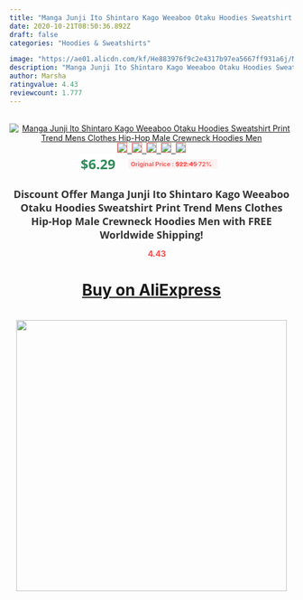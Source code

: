 ```yaml
---
title: "Manga Junji Ito Shintaro Kago Weeaboo Otaku Hoodies Sweatshirt Print Trend Mens Clothes Hip-Hop Male Crewneck Hoodies Men"
date: 2020-10-21T08:50:36.892Z
draft: false
categories: "Hoodies & Sweatshirts"

image: "https://ae01.alicdn.com/kf/He883976f9c2e4317b97ea5667ff931a6j/Manga-Junji-Ito-Shintaro-Kago-Weeaboo-Otaku-Hoodies-Sweatshirt-Print-Trend-Mens-Clothes-Hip-Hop-Male.jpg"
description: "Manga Junji Ito Shintaro Kago Weeaboo Otaku Hoodies Sweatshirt Print Trend Mens Clothes Hip-Hop Male Crewneck Hoodies Men"
author: Marsha
ratingvalue: 4.43
reviewcount: 1.777
---
```

<br>
<div style="text-align: center;">
<a href="https://s.click.aliexpress.com/e/_9AVqk9" target="_blank" rel="nofollow noopener noreferrer"><img alt="Manga Junji Ito Shintaro Kago Weeaboo Otaku Hoodies Sweatshirt Print Trend Mens Clothes Hip-Hop Male Crewneck Hoodies Men" class="magnifier-image" src="https://ae01.alicdn.com/kf/He883976f9c2e4317b97ea5667ff931a6j/Manga-Junji-Ito-Shintaro-Kago-Weeaboo-Otaku-Hoodies-Sweatshirt-Print-Trend-Mens-Clothes-Hip-Hop-Male.jpg_640x640.jpg">
<br>
<img style="border:1px solid salmon" src="https://ae01.alicdn.com/kf/He883976f9c2e4317b97ea5667ff931a6j/Manga-Junji-Ito-Shintaro-Kago-Weeaboo-Otaku-Hoodies-Sweatshirt-Print-Trend-Mens-Clothes-Hip-Hop-Male.jpg_120x120.jpg">&nbsp;&nbsp;<img style="border:1px solid salmon" src="https://ae01.alicdn.com/kf/Hd21b841d01d241baad1af3c041f7de7aQ/Manga-Junji-Ito-Shintaro-Kago-Weeaboo-Otaku-Hoodies-Sweatshirt-Print-Trend-Mens-Clothes-Hip-Hop-Male.jpg_120x120.jpg">&nbsp;&nbsp;<img style="border:1px solid salmon" src="https://ae01.alicdn.com/kf/Hb137ace2b568425ba719e0676e426db48/Manga-Junji-Ito-Shintaro-Kago-Weeaboo-Otaku-Hoodies-Sweatshirt-Print-Trend-Mens-Clothes-Hip-Hop-Male.jpg_120x120.jpg">&nbsp;&nbsp;<img style="border:1px solid salmon" src="https://ae01.alicdn.com/kf/H644ad2085d9d4ae196d5acdeb4fbbdf33/Manga-Junji-Ito-Shintaro-Kago-Weeaboo-Otaku-Hoodies-Sweatshirt-Print-Trend-Mens-Clothes-Hip-Hop-Male.jpg_120x120.jpg">&nbsp;&nbsp;<img style="border:1px solid salmon" src="https://ae01.alicdn.com/kf/H977d9c3356be4f2c9035a35ec3a03453B/Manga-Junji-Ito-Shintaro-Kago-Weeaboo-Otaku-Hoodies-Sweatshirt-Print-Trend-Mens-Clothes-Hip-Hop-Male.jpg_120x120.jpg"></a></div><br0>
<div style="text-align: center;"><span style="background-color: white; border: 0px; box-sizing: border-box; color: seagreen; display: inline-block; font-family: &quot;open sans&quot; , &quot;arial&quot; , &quot;helvetica&quot; , sans-serif , &quot;heiti&quot;; font-size: 24px; font-stretch: inherit; font-weight: 700; line-height: inherit; margin: 0px 10px 0px 0px; padding: 0px; vertical-align: middle;">$6.29 </span>
<span style="background: rgb(255 , 241 , 241); border-radius: 3px; border: 0px; box-sizing: border-box; color: #ff4747; display: inline-block; font-family: inherit; font-size: 12px; font-stretch: inherit; font-style: inherit; font-variant: inherit; font-weight: 600; line-height: inherit; margin: 0px; padding: 2px 5px; transform: scale(0.9); vertical-align: middle;">Original Price : <b style="text-decoration: line-through;">$22.45 </b> 72%&nbsp;&nbsp;</span></div>
<h1 style="color: #333333; display: inline-block; font-family: &quot;open sans&quot; , &quot;arial&quot; , &quot;helvetica&quot; , sans-serif , &quot;heiti&quot;; font-size: 18px; font-stretch: inherit; font-weight: 700; text-align: center;">Discount Offer Manga Junji Ito Shintaro Kago Weeaboo Otaku Hoodies Sweatshirt Print Trend Mens Clothes Hip-Hop Male Crewneck Hoodies Men with FREE Worldwide Shipping!</h1>
<div style="color: #ff4747; text-align: center;">
<img src="https://4.bp.blogspot.com/-M0ZcTcb-5uY/XleCXlxnR4I/AAAAAAAAAEc/OrjgMkXV1oMQFaCRZj5HQwOCBcu3w1FegCPcBGAYYCw/s1600/star.png" style="height: 15px;">&nbsp;<b>4.43</b></div>
<div class="button_cont" align="center"><a class="buynow_a" href="https://s.click.aliexpress.com/e/_9AVqk9" target="_blank" rel="nofollow noopener noreferrer"><H1>Buy on AliExpress</H1></a></div><br>
<div class="separator" style="clear: both; text-align: center;">
<img src="https://lh3.googleusercontent.com/-pTy5HemUv9M/XlePHvY0dAI/AAAAAAAAAE4/0nX5iRUoIWY8eMW9Dpxeirr157OZliDIgCLcBGAsYHQ/s1600/badge.gif" width="480">
</div>
